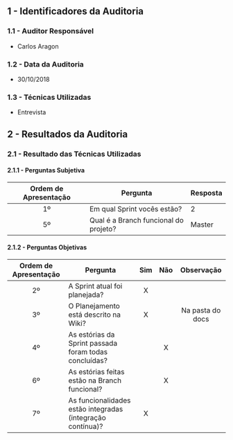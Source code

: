 ## 1 - Identificadores da Auditoria

### 1.1 - Auditor Responsável

 - Carlos Aragon

### 1.2 - Data da Auditoria

 - 30/10/2018

### 1.3 - Técnicas Utilizadas

- Entrevista

## 2 - Resultados da Auditoria

### 2.1 - Resultado das Técnicas Utilizadas

#### 2.1.1 - Perguntas Subjetiva

| Ordem de Apresentação | Pergunta | Resposta |
|:---:|---|---|
| 1º| Em qual Sprint vocês estão? | 2 |
| 5º| Qual é a Branch funcional do projeto? | Master |

#### 2.1.2 - Perguntas Objetivas

| Ordem de Apresentação | Pergunta | Sim | Não | Observação |
|:---:|---|:---:|:---:|:---:|
| 2º| A Sprint atual foi planejada? | X |   | |
| 3º| O Planejamento está descrito na Wiki? | X |   | Na pasta do docs |
| 4º| As estórias da Sprint passada foram todas concluídas? || X  | |
| 6º| As estórias feitas estão na Branch funcional? || X  | |
| 7º| As funcionalidades estão integradas (integração contínua)? | X |   |  |
